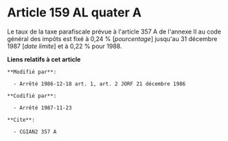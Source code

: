# Article 159 AL quater A

Le taux de la taxe parafiscale prévue à l'article 357 A de l'annexe II au code général des impôts est fixé à 0,24 %
[*pourcentage*] jusqu'au 31 décembre 1987 [*date limite*] et à 0,22 % pour 1988.

**Liens relatifs à cet article**

	**Modifié par**:

	  - Arrêté 1986-12-18 art. 1, art. 2 JORF 21 décembre 1986

	**Codifié par**:

	  - Arrêté 1987-11-23

	**Cite**:

	  - CGIAN2 357 A
